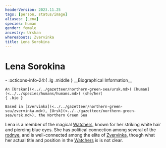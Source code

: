 ```yaml
---
headerVersion: 2023.11.25
tags: [person, status/image]
aliases: [Lena]
species: human
gender: female
ancestry: Urskan
whereabouts: Zvervinka
title: Lena Sorokina
---
```

# Lena Sorokina
<div class="grid cards ext-narrow-margin ext-one-column" markdown>
- :octicons-info-24:{ .lg .middle } __Biographical Information__

    An [Urskan](<../../gazetteer/northern-green-sea/ursk.md>) [human](<../../species/humans/humans.md>) (she/her)  
    { .bio }

    Based in [Zvervinka](<../../gazetteer/northern-green-sea/zvervinka.md>), [Ursk](<../../gazetteer/northern-green-sea/ursk.md>), the Northern Green Sea
</div>


Lena is a member of the magical [Watchers](<../../groups/urskan-magical-organizations/eyes-of-vedmakov.md>), known for her striking white hair and piercing blue eyes. She has political connection among several of the [rodnye](<../../groups/urskan-magical-organizations/rodnya.md>), and is well-connected among the elite of [Zvervinka](<../../gazetteer/northern-green-sea/zvervinka.md>), though what her actual title and position in the [Watchers](<../../groups/urskan-magical-organizations/eyes-of-vedmakov.md>) is is not clear.